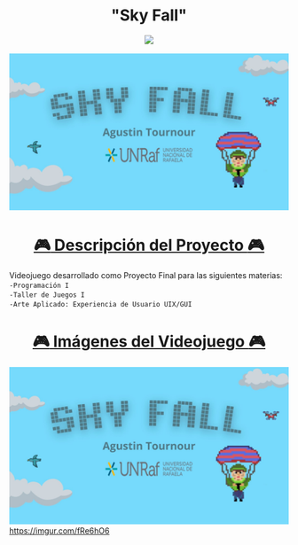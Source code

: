 <h1 align="center"> "Sky Fall" </h1>
<p align="center">
   <img src="https://img.shields.io/badge/STATUS-DONE-green">
   </p>
<img src="https://raw.githubusercontent.com/ATour02/A-SkyFall/main/public/images/image_pr.jpg"  alt="languages graph"  />

<u><h1 align="center">:video_game: Descripción del Proyecto :video_game: </h1></u>
Videojuego desarrollado como Proyecto Final para las siguientes materias:
<br>
`-Programación I`
<br>
`-Taller de Juegos I`
<br>
`-Arte Aplicado: Experiencia de Usuario UIX/GUI`
<br>
<u><h1 align="center">:video_game: Imágenes del Videojuego :video_game: </h1></u>
<img src="https://raw.githubusercontent.com/ATour02/A-SkyFall/main/public/images/image_pr.jpg"  alt="languages graph"  />
https://imgur.com/fRe6hO6


